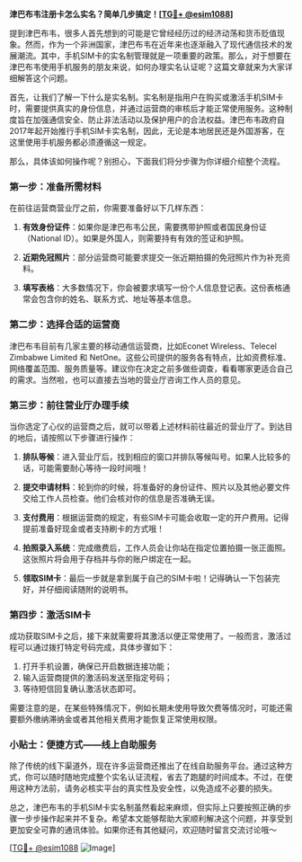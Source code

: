 **津巴布韦注册卡怎么实名？简单几步搞定！[[TG💪+ @esim1088](https://t.me/s/esim1088)]**

提到津巴布韦，很多人首先想到的可能是它曾经经历过的经济动荡和货币贬值现象。然而，作为一个非洲国家，津巴布韦在近年来也逐渐融入了现代通信技术的发展潮流。其中，手机SIM卡的实名制管理就是一项重要的政策。那么，对于想要在津巴布韦使用手机服务的朋友来说，如何办理实名认证呢？这篇文章就来为大家详细解答这个问题。

首先，让我们了解一下什么是实名制。实名制是指用户在购买或激活手机SIM卡时，需要提供真实的身份信息，并通过运营商的审核后才能正常使用服务。这种制度旨在加强通信安全、防止非法活动以及保护用户的合法权益。津巴布韦政府自2017年起开始推行手机SIM卡实名制，因此，无论是本地居民还是外国游客，在这里使用手机服务都必须遵循这一规定。

那么，具体该如何操作呢？别担心，下面我们将分步骤为你详细介绍整个流程。

### 第一步：准备所需材料

在前往运营商营业厅之前，你需要准备好以下几样东西：

1. **有效身份证件**：如果你是津巴布韦公民，需要携带护照或者国民身份证（National ID）。如果是外国人，则需要持有有效的签证和护照。
   
2. **近期免冠照片**：部分运营商可能要求提交一张近期拍摄的免冠照片作为补充资料。

3. **填写表格**：大多数情况下，你会被要求填写一份个人信息登记表。这份表格通常会包含你的姓名、联系方式、地址等基本信息。

### 第二步：选择合适的运营商

津巴布韦目前有几家主要的移动通信运营商，比如Econet Wireless、Telecel Zimbabwe Limited 和 NetOne。这些公司提供的服务各有特点，比如资费标准、网络覆盖范围、服务质量等。建议你在决定之前多做些调查，看看哪家更适合自己的需求。当然啦，也可以直接去当地的营业厅咨询工作人员的意见。

### 第三步：前往营业厅办理手续

当你选定了心仪的运营商之后，就可以带着上述材料前往最近的营业厅了。到达目的地后，请按照以下步骤进行操作：

1. **排队等候**：进入营业厅后，找到相应的窗口并排队等候叫号。如果人比较多的话，可能需要耐心等待一段时间哦！

2. **提交申请材料**：轮到你的时候，将准备好的身份证件、照片以及其他必要文件交给工作人员检查。他们会核对你的信息是否准确无误。

3. **支付费用**：根据运营商的规定，有些SIM卡可能会收取一定的开户费用。记得提前准备好现金或者支持刷卡的方式哦！

4. **拍照录入系统**：完成缴费后，工作人员会让你站在指定位置拍摄一张正面照。这张照片将会用于存档并与你的账户绑定在一起。

5. **领取SIM卡**：最后一步就是拿到属于自己的SIM卡啦！记得确认一下包装完好，并仔细阅读随附的说明书。

### 第四步：激活SIM卡

成功获取SIM卡之后，接下来就需要将其激活以便正常使用了。一般而言，激活过程可以通过拨打特定号码完成，具体步骤如下：

1. 打开手机设置，确保已开启数据连接功能；
2. 输入运营商提供的激活码发送至指定号码；
3. 等待短信回复确认激活状态即可。

需要注意的是，在某些特殊情况下，例如长期未使用导致欠费等情况时，可能还需要额外缴纳滞纳金或者其他相关费用才能恢复正常使用权限。

### 小贴士：便捷方式——线上自助服务

除了传统的线下渠道外，现在许多运营商还推出了在线自助服务平台。通过这种方式，你可以随时随地完成整个实名认证流程，省去了跑腿的时间成本。不过，在使用这种方法前，请务必核实平台的真实性及安全性，以免造成不必要的损失。

总之，津巴布韦的手机SIM卡实名制虽然看起来麻烦，但实际上只要按照正确的步骤一步步操作起来并不复杂。希望本文能够帮助大家顺利解决这个问题，并享受到更加安全可靠的通讯体验。如果你还有其他疑问，欢迎随时留言交流讨论哦～

[[TG💪+ @esim1088](https://t.me/s/esim1088) ![Image](https://i.postimg.cc/4NQfJmqS/Snipaste-2025-05-13-00-14-12.png)]